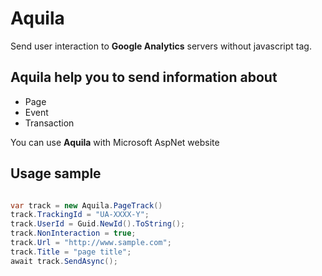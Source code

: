 # Aquila
Send user interaction to **Google Analytics** servers without javascript tag.

## Aquila help you to send information about 

* Page
* Event
* Transaction

You can use **Aquila** with Microsoft AspNet website

## Usage sample

```c#

var track = new Aquila.PageTrack()
track.TrackingId = "UA-XXXX-Y";
track.UserId = Guid.NewId().ToString();
track.NonInteraction = true;
track.Url = "http://www.sample.com";
track.Title = "page title";
await track.SendAsync();

```




